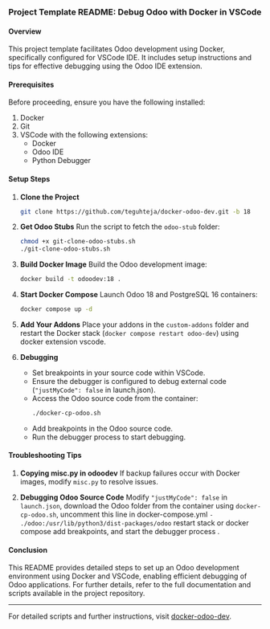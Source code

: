 ### Project Template README: Debug Odoo with Docker in VSCode

#### Overview
This project template facilitates Odoo development using Docker, specifically configured for VSCode IDE. It includes setup instructions and tips for effective debugging using the Odoo IDE extension.

#### Prerequisites
Before proceeding, ensure you have the following installed:
1. Docker
2. Git
3. VSCode with the following extensions:
   - Docker
   - Odoo IDE
   - Python Debugger

#### Setup Steps

1. **Clone the Project**
   ```bash
   git clone https://github.com/teguhteja/docker-odoo-dev.git -b 18
   ```

2. **Get Odoo Stubs**
   Run the script to fetch the `odoo-stub` folder:
   ```bash
   chmod +x git-clone-odoo-stubs.sh
   ./git-clone-odoo-stubs.sh
   ```

3. **Build Docker Image**
   Build the Odoo development image:
   ```bash
   docker build -t odoodev:18 .
   ```

4. **Start Docker Compose**
   Launch Odoo 18 and PostgreSQL 16 containers:
   ```bash
   docker compose up -d
   ```

5. **Add Your Addons**
   Place your addons in the `custom-addons` folder and restart the Docker stack (`docker compose restart odoo-dev`) using docker extension vscode.

6. **Debugging**
   - Set breakpoints in your source code within VSCode.
   - Ensure the debugger is configured to debug external code (`"justMyCode": false` in launch.json).
   - Access the Odoo source code from the container:
     ```bash
     ./docker-cp-odoo.sh
     ```
   - Add breakpoints in the Odoo source code.
   - Run the debugger process to start debugging.

#### Troubleshooting Tips

1. **Copying misc.py in odoodev**
   If backup failures occur with Docker images, modify `misc.py` to resolve issues.

2. **Debugging Odoo Source Code**
   Modify `"justMyCode": false` in `launch.json`, 
   download the Odoo folder from the container using `docker-cp-odoo.sh`,
   uncomment this line in docker-compose.yml
   `- ./odoo:/usr/lib/python3/dist-packages/odoo` 
   restart stack or docker compose
   add breakpoints, and start the debugger process .

#### Conclusion
This README provides detailed steps to set up an Odoo development environment using Docker and VSCode, enabling efficient debugging of Odoo applications. For further details, refer to the full documentation and scripts available in the project repository.

---

For detailed scripts and further instructions, visit [docker-odoo-dev](https://github.com/teguhteja/docker-odoo-dev.git).